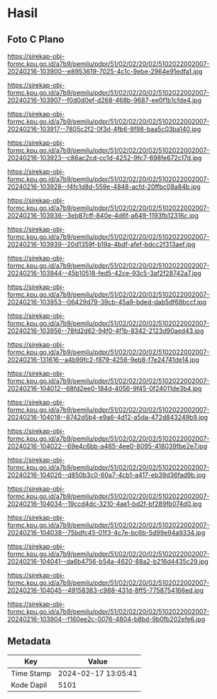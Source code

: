 # Hasil

## Foto C Plano

https://sirekap-obj-formc.kpu.go.id/a7b9/pemilu/pdpr/51/02/02/20/02/5102022002007-20240216-103900--e8953619-7025-4c1c-9ebe-2964e91edfa1.jpg

https://sirekap-obj-formc.kpu.go.id/a7b9/pemilu/pdpr/51/02/02/20/02/5102022002007-20240216-103907--f0d0d0ef-d268-468b-9687-ee0f1b1cfde4.jpg

https://sirekap-obj-formc.kpu.go.id/a7b9/pemilu/pdpr/51/02/02/20/02/5102022002007-20240216-103917--7805c2f2-0f3d-4fb6-8f98-baa5c03ba140.jpg

https://sirekap-obj-formc.kpu.go.id/a7b9/pemilu/pdpr/51/02/02/20/02/5102022002007-20240216-103923--c86ac2cd-cc1d-4252-9fc7-698fe672c17d.jpg

https://sirekap-obj-formc.kpu.go.id/a7b9/pemilu/pdpr/51/02/02/20/02/5102022002007-20240216-103928--f4fc1d8d-559e-4848-acfd-20ffbc08a84b.jpg

https://sirekap-obj-formc.kpu.go.id/a7b9/pemilu/pdpr/51/02/02/20/02/5102022002007-20240216-103936--3eb87cff-840e-4d6f-a649-1193fb12316c.jpg

https://sirekap-obj-formc.kpu.go.id/a7b9/pemilu/pdpr/51/02/02/20/02/5102022002007-20240216-103939--20d1359f-b19a-4bdf-afef-bdcc2f313aef.jpg

https://sirekap-obj-formc.kpu.go.id/a7b9/pemilu/pdpr/51/02/02/20/02/5102022002007-20240216-103944--45b10518-fed5-42ce-93c5-3af2f28742a7.jpg

https://sirekap-obj-formc.kpu.go.id/a7b9/pemilu/pdpr/51/02/02/20/02/5102022002007-20240216-103953--06429d79-39cb-45a9-bded-dab5df68bccf.jpg

https://sirekap-obj-formc.kpu.go.id/a7b9/pemilu/pdpr/51/02/02/20/02/5102022002007-20240216-103956--78fd2d62-94f0-4f1b-8342-2123d90aed43.jpg

https://sirekap-obj-formc.kpu.go.id/a7b9/pemilu/pdpr/51/02/02/20/02/5102022002007-20240216-131616--a4b99fc2-f879-4258-9eb8-f7e24741de14.jpg

https://sirekap-obj-formc.kpu.go.id/a7b9/pemilu/pdpr/51/02/02/20/02/5102022002007-20240216-104012--68fd2ee0-184d-4056-9f45-0f24011de3b4.jpg

https://sirekap-obj-formc.kpu.go.id/a7b9/pemilu/pdpr/51/02/02/20/02/5102022002007-20240216-104018--8742d5b4-e9a6-4d12-a5da-472d843249b9.jpg

https://sirekap-obj-formc.kpu.go.id/a7b9/pemilu/pdpr/51/02/02/20/02/5102022002007-20240216-104022--69e4c6bb-a485-4ee0-8095-418039fbe2e7.jpg

https://sirekap-obj-formc.kpu.go.id/a7b9/pemilu/pdpr/51/02/02/20/02/5102022002007-20240216-104026--d850b3c0-60a7-4cb1-a417-eb39d36fad9b.jpg

https://sirekap-obj-formc.kpu.go.id/a7b9/pemilu/pdpr/51/02/02/20/02/5102022002007-20240216-104034--19ccd4dc-3210-4ae1-bd2f-bf289fb074d0.jpg

https://sirekap-obj-formc.kpu.go.id/a7b9/pemilu/pdpr/51/02/02/20/02/5102022002007-20240216-104038--75bdfc45-01f3-4c7e-bc6b-5d99e94a9334.jpg

https://sirekap-obj-formc.kpu.go.id/a7b9/pemilu/pdpr/51/02/02/20/02/5102022002007-20240216-104041--da6b4756-b54a-4620-88a2-b216d4435c29.jpg

https://sirekap-obj-formc.kpu.go.id/a7b9/pemilu/pdpr/51/02/02/20/02/5102022002007-20240216-104045--49158383-c988-431d-8ff5-7758754166ed.jpg

https://sirekap-obj-formc.kpu.go.id/a7b9/pemilu/pdpr/51/02/02/20/02/5102022002007-20240216-103904--f160ee2c-0076-4804-b8bd-9b0fb202efe6.jpg


## Metadata

| Key        | Value               |
| ---------- | ------------------- |
| Time Stamp | 2024-02-17 13:05:41 |
| Kode Dapil | 5101                |



